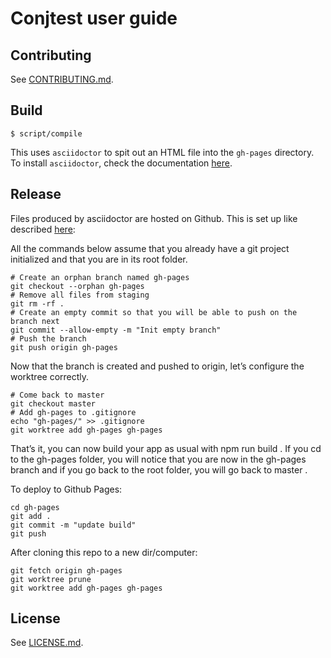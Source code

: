 # Conjtest user guide

## Contributing

See [CONTRIBUTING.md](CONTRIBUTING.md).

## Build

``` shell
$ script/compile
```

This uses `asciidoctor` to spit out an HTML file into the `gh-pages` directory.
To install `asciidoctor`, check the documentation [here](https://asciidoctor.org/).

## Release

Files produced by asciidoctor are hosted on Github. This is set up like
described
[here](https://medium.com/linagora-engineering/deploying-your-js-app-to-github-pages-the-easy-way-or-not-1ef8c48424b7):

All the commands below assume that you already have a git project initialized and that you are in its root folder.

```
# Create an orphan branch named gh-pages
git checkout --orphan gh-pages
# Remove all files from staging
git rm -rf .
# Create an empty commit so that you will be able to push on the branch next
git commit --allow-empty -m "Init empty branch"
# Push the branch
git push origin gh-pages
```

Now that the branch is created and pushed to origin, let’s configure the
worktree correctly.

```
# Come back to master
git checkout master
# Add gh-pages to .gitignore
echo "gh-pages/" >> .gitignore
git worktree add gh-pages gh-pages
```

That’s it, you can now build your app as usual with npm run build . If you cd to
the gh-pages folder, you will notice that you are now in the gh-pages branch and if
you go back to the root folder, you will go back to master .

To deploy to Github Pages:

```
cd gh-pages
git add .
git commit -m "update build"
git push
```

After cloning this repo to a new dir/computer:

``` shell
git fetch origin gh-pages
git worktree prune
git worktree add gh-pages gh-pages
```

## License

See [LICENSE.md](LICENSE.md).
